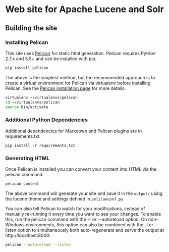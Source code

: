 # Web site for Apache Lucene and Solr

## Building the site

### Installing Pelican

This site uses [Pelican][1] for static html generation. Pelican requires
Python 2.7.x and 3.5+ and can be installed with pip.

```sh
pip install pelican
```

The above is the simplest method, but the recommended approach is to create a
virtual environment for Pelican via virtualenv before installing Pelican. See
the [Pelican installation page][2] for more details.

```sh
virtualenv ~/virtualenvs/pelican
cd ~/virtualenvs/pelican
source bin/activate
```

### Additional Python Dependencies
Additional dependencies for Markdown and Pelican plugins are in requirements.txt.

```
pip install -r requirements.txt
```

### Generating HTML

Once Pelican is installed you can convert your content into HTML via the pelican
command.

```sh
pelican content
```

The above command will generate your site and save it in the `output/` using the
lucene theme and settings defined in `pelicanconf.py`

You can also tell Pelican to watch for your modifications, instead of manually
re-running it every time you want to see your changes. To enable this, run the
pelican command with the -r or --autoreload option. On non-Windows environments,
this option can also be combined with the -l or --listen option to simultaneously
both auto-regenerate and serve the output at http://localhost:8000:

```sh
pelican --autoreload --listen
```

[1]: https://blog.getpelican.com/
[2]: https://docs.getpelican.com/en/stable/install.html
